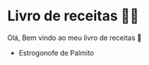 # Livro de receitas :man_cook:
Olá, Bem vindo ao meu livro de receitas :wave:
* Estrogonofe de Palmito